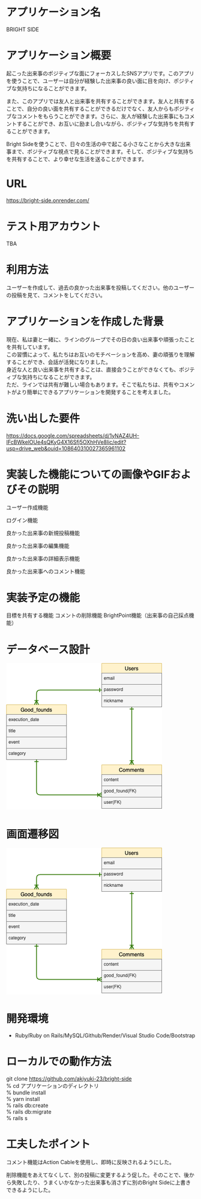 # アプリケーション名 <br>
BRIGHT SIDE

# アプリケーション概要	
起こった出来事のポジティブな面にフォーカスしたSNSアプリです。このアプリを使うことで、ユーザーは自分が経験した出来事の良い面に目を向け、ポジティブな気持ちになることができます。

また、このアプリでは友人と出来事を共有することができます。友人と共有することで、自分の良い面を共有することができるだけでなく、友人からもポジティブなコメントをもらうことができます。さらに、友人が経験した出来事にもコメントすることができ、お互いに励まし合いながら、ポジティブな気持ちを共有することができます。

Bright Sideを使うことで、日々の生活の中で起こる小さなことから大きな出来事まで、ポジティブな視点で見ることができます。そして、ポジティブな気持ちを共有することで、より幸せな生活を送ることができます。

# URL	
https://bright-side.onrender.com/

# テスト用アカウント
TBA

# 利用方法	
ユーザーを作成して、過去の良かった出来事を投稿してください。他のユーザーの投稿を見て、コメントをしてください。

# アプリケーションを作成した背景
現在、私は妻と一緒に、ラインのグループでその日の良い出来事や頑張ったことを共有しています。</br>
この習慣によって、私たちはお互いのモチベーションを高め、妻の頑張りを理解することができ、会話が活発になりました。</br>
身近な人と良い出来事を共有することは、直接会うことができなくても、ポジティブな気持ちになることができます。
<br>
ただ、ラインでは共有が難しい場合もあります。そこで私たちは、共有やコメントがより簡単にできるアプリケーションを開発することを考えました。	

# 洗い出した要件	
https://docs.google.com/spreadsheets/d/1yNAZ4UH-IFcBWkelOUe4sQKyG4X16Sfj5OXhHVe8lic/edit?usp=drive_web&ouid=108640310027365961102

# 実装した機能についての画像やGIFおよびその説明
ユーザー作成機能

ログイン機能

良かった出来事の新規投稿機能

良かった出来事の編集機能

良かった出来事の詳細表示機能

良かった出来事へのコメント機能

# 実装予定の機能	
目標を共有する機能
コメントの削除機能
BrightPoint機能（出来事の自己採点機能）

# データベース設計	
![DB設計](bright-side.png)

# 画面遷移図	
![画面遷移図](遷移図.png)

# 開発環境	
* Ruby/Ruby on Rails/MySQL/Github/Render/Visual Studio Code/Bootstrap

# ローカルでの動作方法
git clone https://github.com/akiyuki-23/bright-side<br>
% cd アプリケーションのディレクトリ<br>
% bundle install<br>
% yarn install<br>
% rails db:create<br>
% rails db:migrate<br>
% rails s<br>

# 工夫したポイント	
コメント機能はAction Cableを使用し、即時に反映されるようにした。

削除機能をあえてなくして、別の投稿に変更するよう促した。そのことで、後から失敗したり、うまくいかなかった出来事も消さずに別のBright Sideに上書きできるようにした。